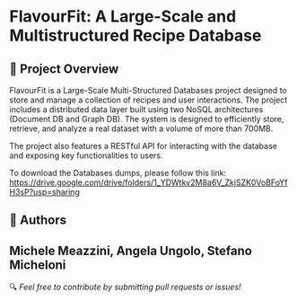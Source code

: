# FlavourFit: A Large-Scale and Multistructured Recipe Database

## 📌 Project Overview
FlavourFit is a Large-Scale Multi-Structured Databases project designed to store and manage a collection of recipes and user interactions. The project includes a distributed data layer built using two NoSQL architectures (Document DB and Graph DB). The system is designed to efficiently store, retrieve, and analyze a real dataset with a volume of more than 700MB.

The project also features a RESTful API for interacting with the database and exposing key functionalities to users.

To download the Databases dumps, please follow this link: https://drive.google.com/drive/folders/1_YDWtkv2M8a6V_ZkjSZK0VoBFoYfH3sP?usp=sharing

## 👤 Authors
**Michele Meazzini, Angela Ungolo, Stefano Micheloni**
---

🔍 *Feel free to contribute by submitting pull requests or issues!*

